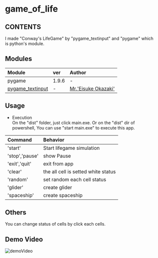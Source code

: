 game_of_life
===

CONTENTS
---

I made "Conway's LifeGame" by "pygame_textinput" and "pygame" which is python's module.


Modules
---

| Module | ver | Author | 
| :---------------- | :---- | :------------------------ |   
| pygame            | 1.9.6 | -                         |
| [pygame_textinput][1]  | -     | [Mr.'Eisuke Okazaki'][2]   |

Usage
---

- Execution  
On the "dist" folder, just click main.exe.
Or on the "dist" dir of powershell, You can use "start main.exe" to execute this app.

| Command | Behavior |
| :------------ | :------------------------------------------- |
| 'start' | Start lifegame simulation |
| 'stop','pause'  | show Pause |
| 'exit','quit' | exit from app |
| 'clear'           | the all cell is setted white status |
| 'random'| set random each cell status |
| 'glider' | create glider |
| 'spaceship' | create spaceship |

Others
---
You can change status of cells by click each cells.

Demo Video
---
![demoVideo](https://github.com/yoshiyuki-140/game_of_life/blob/main/docs/demo.gif)  

[1]:https://github.com/DYGV/pygame_textinput
[2]:https://github.com/DYGV
